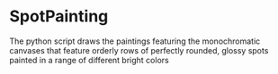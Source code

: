 # SpotPainting

The python script draws the paintings featuring the monochromatic canvases that feature orderly rows of perfectly rounded, glossy spots painted in a range of different bright colors
